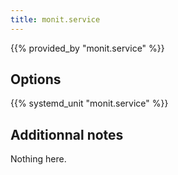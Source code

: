 ```yaml
---
title: monit.service
---
```


{{% provided_by "monit.service" %}}

## Options

{{% systemd_unit "monit.service" %}}

## Additionnal notes

Nothing here.